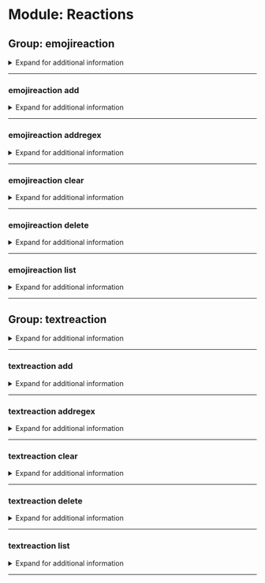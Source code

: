 # Module: Reactions

## Group: emojireaction
<details><summary markdown='span'>Expand for additional information</summary><p>

*Orders a bot to react with given emoji to a message containing a trigger word inside (guild specific). If invoked without subcommands, adds a new emoji reaction to a given trigger word list. Note: Trigger words can be regular expressions (use ``emojireaction addregex`` command).*

**Aliases:**
`ereact, er, emojir, emojireactions`

**Overload 1:**

`[emoji]` : *Emoji to send.*

`[string...]` : *Trigger word list.*

**Overload 0:**

`[string]` : *Trigger word (case-insensitive).*

`[emoji]` : *Emoji to send.*

**Examples:**

```
!emojireaction :smile: haha laughing
```
</p></details>

---

### emojireaction add
<details><summary markdown='span'>Expand for additional information</summary><p>

*Add emoji reaction to guild reaction list.*

**Requires user permissions:**
`Manage guild`

**Aliases:**
`+, new, a`

**Overload 1:**

`[emoji]` : *Emoji to send.*

`[string...]` : *Trigger word list (case-insensitive).*

**Overload 0:**

`[string]` : *Trigger word (case-insensitive).*

`[emoji]` : *Emoji to send.*

**Examples:**

```
!emojireaction add :smile: haha
!emojireaction add haha :smile:
```
</p></details>

---

### emojireaction addregex
<details><summary markdown='span'>Expand for additional information</summary><p>

*Add emoji reaction triggered by a regex to guild reaction list.*

**Requires user permissions:**
`Manage guild`

**Aliases:**
`+r, +regex, +regexp, +rgx, newregex, addrgx`

**Overload 1:**

`[emoji]` : *Emoji to send.*

`[string...]` : *Trigger word list (case-insensitive).*

**Overload 0:**

`[string]` : *Trigger word (case-insensitive).*

`[emoji]` : *Emoji to send.*

**Examples:**

```
!emojireaction addregex :smile: (ha)+
!emojireaction addregex (ha)+ :smile:
```
</p></details>

---

### emojireaction clear
<details><summary markdown='span'>Expand for additional information</summary><p>

*Delete all reactions for the current guild.*

**Requires user permissions:**
`Administrator`

**Aliases:**
`da, c, ca, cl, clearall`

**Examples:**

```
!emojireactions clear
```
</p></details>

---

### emojireaction delete
<details><summary markdown='span'>Expand for additional information</summary><p>

*Remove emoji reactions for given trigger words.*

**Requires user permissions:**
`Manage guild`

**Aliases:**
`-, remove, del, rm, d`

**Overload 2:**

`[emoji]` : *Emoji to remove reactions for.*

**Overload 1:**

`[int...]` : *IDs of the reactions to remove.*

**Overload 0:**

`[string...]` : *Trigger words to remove.*

**Examples:**

```
!emojireaction delete haha sometrigger
!emojireaction delete 5
!emojireaction delete 5 4
!emojireaction delete :joy:
```
</p></details>

---

### emojireaction list
<details><summary markdown='span'>Expand for additional information</summary><p>

*Show all emoji reactions for this guild.*

**Aliases:**
`ls, l, view`

**Examples:**

```
!emojireaction list
```
</p></details>

---

## Group: textreaction
<details><summary markdown='span'>Expand for additional information</summary><p>

*Orders a bot to react with given text to a message containing a trigger word inside (guild specific). If invoked without subcommands, adds a new text reaction to a given trigger word. Note: Trigger words can be regular expressions (use ``textreaction addregex`` command). You can also use "%user%" inside response and the bot will replace it with mention for the user who triggers the reaction. Text reactions have a one minute cooldown.*

**Aliases:**
`treact, tr, txtr, textreactions`

**Overload 0:**

`[string]` : *Trigger string (case insensitive).*

`[string...]` : *Response.*

**Examples:**

```
!textreaction hi hello
!textreaction "hi" "Hello, %user%!"
```
</p></details>

---

### textreaction add
<details><summary markdown='span'>Expand for additional information</summary><p>

*Add a new text reaction to guild text reaction list.*

**Requires user permissions:**
`Manage guild`

**Aliases:**
`+, new, a`

**Arguments:**

`[string]` : *Trigger string (case insensitive).*

`[string...]` : *Response.*

**Examples:**

```
!textreaction add "hi" "Hello, %user%!"
```
</p></details>

---

### textreaction addregex
<details><summary markdown='span'>Expand for additional information</summary><p>

*Add a new text reaction triggered by a regex to guild text reaction list.*

**Requires user permissions:**
`Manage guild`

**Aliases:**
`+r, +regex, +regexp, +rgx, newregex, addrgx`

**Arguments:**

`[string]` : *Regex (case insensitive).*

`[string...]` : *Response.*

**Examples:**

```
!textreaction addregex "h(i|ey|ello|owdy)" "Hello, %user%!"
```
</p></details>

---

### textreaction clear
<details><summary markdown='span'>Expand for additional information</summary><p>

*Delete all text reactions for the current guild.*

**Requires user permissions:**
`Administrator`

**Aliases:**
`da, c, ca, cl, clearall`

**Examples:**

```
!textreactions clear
```
</p></details>

---

### textreaction delete
<details><summary markdown='span'>Expand for additional information</summary><p>

*Remove text reaction from guild text reaction list.*

**Requires user permissions:**
`Manage guild`

**Aliases:**
`-, remove, del, rm, d`

**Overload 1:**

`[int...]` : *IDs of the reactions to remove.*

**Overload 0:**

`[string...]` : *Trigger words to remove.*

**Examples:**

```
!textreaction delete 5
!textreaction delete 5 8
!textreaction delete hi
```
</p></details>

---

### textreaction list
<details><summary markdown='span'>Expand for additional information</summary><p>

*Show all text reactions for the guild.*

**Aliases:**
`ls, l, view`

**Examples:**

```
!textreactions list
```
</p></details>

---

